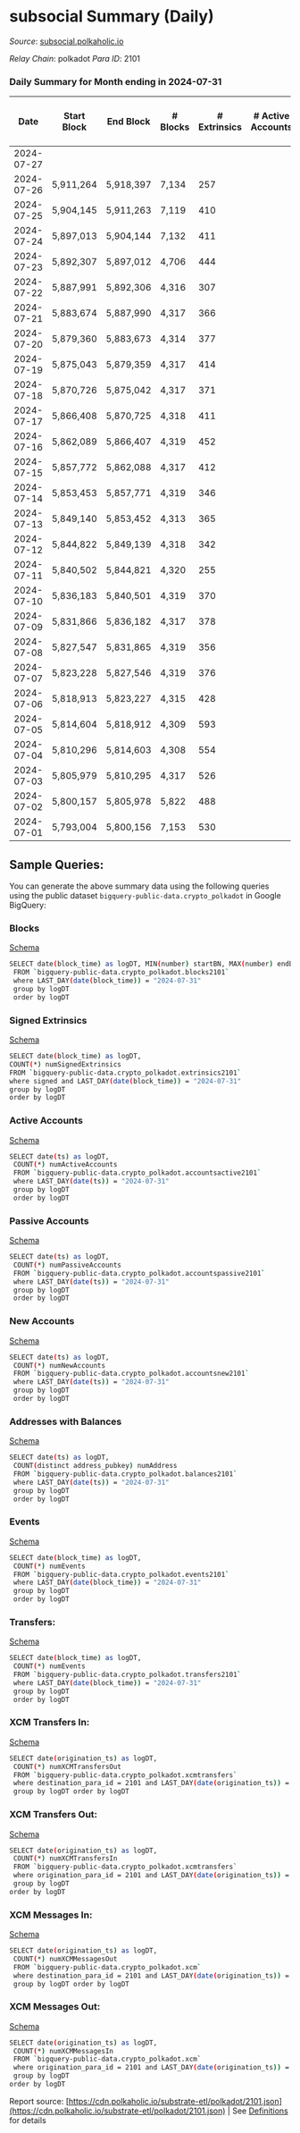 # subsocial Summary (Daily)

_Source_: [subsocial.polkaholic.io](https://subsocial.polkaholic.io)

*Relay Chain*: polkadot
*Para ID*: 2101



### Daily Summary for Month ending in 2024-07-31


| Date    | Start Block | End Block | # Blocks | # Extrinsics | # Active Accounts | # Passive Accounts | # New Accounts | # Addresses | # Events  | # Transfers ($USD) | # XCM Transfers In ($USD) | # XCM Transfers Out ($USD) | # XCM In | # XCM Out | Issues |
|---------|-------------|-----------|----------|--------------|-------------------|--------------------|----------------|-------------|-----------|--------------------|---------------------------|----------------------------|----------|-----------|--------|
| 2024-07-27 |  |  |  |  |  |  |  |  |  |   |   |   |  |  |  |
| 2024-07-26 | 5,911,264 | 5,918,397 | 7,134 | 257 |  |  |  | 32,093 | 15,352 | 3  |   |   |  |  |  |
| 2024-07-25 | 5,904,145 | 5,911,263 | 7,119 | 410 |  |  |  | 32,093 | 15,919 | 9  |   |   |  |  |  |
| 2024-07-24 | 5,897,013 | 5,904,144 | 7,132 | 411 |  |  |  | 32,093 | 15,922 | 4  |   |   |  |  |  |
| 2024-07-23 | 5,892,307 | 5,897,012 | 4,706 | 444 |  |  |  | 32,092 | 11,590 | 172  |   |   |  |  |  |
| 2024-07-22 | 5,887,991 | 5,892,306 | 4,316 | 307 |  |  |  | 32,092 | 9,883 |   |   |   |  |  |  |
| 2024-07-21 | 5,883,674 | 5,887,990 | 4,317 | 366 |  |  |  | 32,092 | 10,146 | 19  |   |   |  |  |  |
| 2024-07-20 | 5,879,360 | 5,883,673 | 4,314 | 377 |  |  |  | 32,093 | 10,144 | 6  |   |   |  |  |  |
| 2024-07-19 | 5,875,043 | 5,879,359 | 4,317 | 414 |  |  |  | 32,091 | 10,310 | 5  |   |   |  |  |  |
| 2024-07-18 | 5,870,726 | 5,875,042 | 4,317 | 371 |  |  |  | 32,091 | 10,212 | 9  |   |   |  |  |  |
| 2024-07-17 | 5,866,408 | 5,870,725 | 4,318 | 411 |  |  |  | 32,090 | 10,425 | 13  |   |   |  |  |  |
| 2024-07-16 | 5,862,089 | 5,866,407 | 4,319 | 452 |  |  |  | 32,088 | 10,518 | 23  |   |   |  |  |  |
| 2024-07-15 | 5,857,772 | 5,862,088 | 4,317 | 412 |  |  |  | 32,086 | 10,784 | 200  |   |   |  |  |  |
| 2024-07-14 | 5,853,453 | 5,857,771 | 4,319 | 346 |  |  |  | 32,082 | 10,039 | 3  |   |   |  |  |  |
| 2024-07-13 | 5,849,140 | 5,853,452 | 4,313 | 365 |  |  |  | 32,083 | 10,145 | 14  |   |   |  |  |  |
| 2024-07-12 | 5,844,822 | 5,849,139 | 4,318 | 342 |  |  |  | 32,083 | 10,092 | 9  |   |   |  |  |  |
| 2024-07-11 | 5,840,502 | 5,844,821 | 4,320 | 255 |  |  |  | 32,086 | 9,684 | 5  |   |   |  |  |  |
| 2024-07-10 | 5,836,183 | 5,840,501 | 4,319 | 370 |  |  |  | 32,086 | 10,134 | 2  |   |   |  |  |  |
| 2024-07-09 | 5,831,866 | 5,836,182 | 4,317 | 378 |  |  |  |  | 10,482 | 169  |   |   |  |  |  |
| 2024-07-08 | 5,827,547 | 5,831,865 | 4,319 | 356 |  |  |  |  | 10,075 | 1  |   |   |  |  |  |
| 2024-07-07 | 5,823,228 | 5,827,546 | 4,319 | 376 |  |  |  |  | 10,196 | 6  |   |   |  |  |  |
| 2024-07-06 | 5,818,913 | 5,823,227 | 4,315 | 428 |  |  |  |  | 10,450 | 11  |   |   |  |  |  |
| 2024-07-05 | 5,814,604 | 5,818,912 | 4,309 | 593 |  |  |  |  | 11,140 | 23  |   |   |  |  |  |
| 2024-07-04 | 5,810,296 | 5,814,603 | 4,308 | 554 |  |  |  |  | 10,976 | 12  |   |   |  |  |  |
| 2024-07-03 | 5,805,979 | 5,810,295 | 4,317 | 526 |  |  |  |  | 10,925 | 14  |   |   |  |  |  |
| 2024-07-02 | 5,800,157 | 5,805,978 | 5,822 | 488 |  |  |  |  | 13,623 | 14  |   |   |  |  |  |
| 2024-07-01 | 5,793,004 | 5,800,156 | 7,153 | 530 |  |  |  |  | 16,868 | 190  |   |   |  |  |  |

## Sample Queries:
You can generate the above summary data using the following queries using the public dataset `bigquery-public-data.crypto_polkadot` in Google BigQuery:


### Blocks 

[Schema](https://github.com/colorfulnotion/substrate-etl/blob/main/schema/blocks.json)

```bash
SELECT date(block_time) as logDT, MIN(number) startBN, MAX(number) endBN, COUNT(*) numBlocks 
 FROM `bigquery-public-data.crypto_polkadot.blocks2101`  
 where LAST_DAY(date(block_time)) = "2024-07-31" 
 group by logDT 
 order by logDT
```

### Signed Extrinsics 

[Schema](https://github.com/colorfulnotion/substrate-etl/blob/main/schema/extrinsics.json)

```bash
SELECT date(block_time) as logDT, 
COUNT(*) numSignedExtrinsics 
FROM `bigquery-public-data.crypto_polkadot.extrinsics2101`  
where signed and LAST_DAY(date(block_time)) = "2024-07-31" 
group by logDT 
order by logDT
```

### Active Accounts 

[Schema](https://github.com/colorfulnotion/substrate-etl/blob/main/schema/accountsactive.json)

```bash
SELECT date(ts) as logDT, 
 COUNT(*) numActiveAccounts 
 FROM `bigquery-public-data.crypto_polkadot.accountsactive2101` 
 where LAST_DAY(date(ts)) = "2024-07-31" 
 group by logDT 
 order by logDT
```

### Passive Accounts 

[Schema](https://github.com/colorfulnotion/substrate-etl/blob/main/schema/accountspassive.json)

```bash
SELECT date(ts) as logDT, 
 COUNT(*) numPassiveAccounts 
 FROM `bigquery-public-data.crypto_polkadot.accountspassive2101` 
 where LAST_DAY(date(ts)) = "2024-07-31" 
 group by logDT 
 order by logDT
```

### New Accounts 

[Schema](https://github.com/colorfulnotion/substrate-etl/blob/main/schema/accountsnew.json)

```bash
SELECT date(ts) as logDT, 
 COUNT(*) numNewAccounts 
 FROM `bigquery-public-data.crypto_polkadot.accountsnew2101` 
 where LAST_DAY(date(ts)) = "2024-07-31" 
 group by logDT
 order by logDT
```

### Addresses with Balances 

[Schema](https://github.com/colorfulnotion/substrate-etl/blob/main/schema/balances.json)

```bash
SELECT date(ts) as logDT,
 COUNT(distinct address_pubkey) numAddress 
 FROM `bigquery-public-data.crypto_polkadot.balances2101` 
 where LAST_DAY(date(ts)) = "2024-07-31" 
 group by logDT 
 order by logDT
```

### Events 

[Schema](https://github.com/colorfulnotion/substrate-etl/blob/main/schema/events.json)

```bash
SELECT date(block_time) as logDT, 
 COUNT(*) numEvents 
 FROM `bigquery-public-data.crypto_polkadot.events2101` 
 where LAST_DAY(date(block_time)) = "2024-07-31" 
 group by logDT 
 order by logDT
```

### Transfers:

[Schema](https://github.com/colorfulnotion/substrate-etl/blob/main/schema/transfers.json)

```bash
SELECT date(block_time) as logDT, 
 COUNT(*) numEvents 
 FROM `bigquery-public-data.crypto_polkadot.transfers2101` 
 where LAST_DAY(date(block_time)) = "2024-07-31" 
 group by logDT 
 order by logDT
```

### XCM Transfers In: 

[Schema](https://github.com/colorfulnotion/substrate-etl/blob/main/schema/xcmtransfers.json)

```bash
SELECT date(origination_ts) as logDT, 
 COUNT(*) numXCMTransfersOut 
 FROM `bigquery-public-data.crypto_polkadot.xcmtransfers` 
 where destination_para_id = 2101 and LAST_DAY(date(origination_ts)) = "2024-07-31" 
 group by logDT order by logDT
```

### XCM Transfers Out: 

[Schema](https://github.com/colorfulnotion/substrate-etl/blob/main/schema/xcmtransfers.json)

```bash
SELECT date(origination_ts) as logDT, 
 COUNT(*) numXCMTransfersIn 
 FROM `bigquery-public-data.crypto_polkadot.xcmtransfers` 
 where origination_para_id = 2101 and LAST_DAY(date(origination_ts)) = "2024-07-31" 
 group by logDT 
order by logDT
```

### XCM Messages In: 

[Schema](https://github.com/colorfulnotion/substrate-etl/blob/main/schema/xcm.json)

```bash
SELECT date(origination_ts) as logDT, 
 COUNT(*) numXCMMessagesOut 
 FROM `bigquery-public-data.crypto_polkadot.xcm` 
 where destination_para_id = 2101 and LAST_DAY(date(origination_ts)) = "2024-07-31" 
 group by logDT order by logDT
```

### XCM Messages Out: 

[Schema](https://github.com/colorfulnotion/substrate-etl/blob/main/schema/xcm.json)

```bash
SELECT date(origination_ts) as logDT, 
 COUNT(*) numXCMMessagesIn 
 FROM `bigquery-public-data.crypto_polkadot.xcm` 
 where origination_para_id = 2101 and LAST_DAY(date(origination_ts)) = "2024-07-31" 
 group by logDT 
order by logDT
```


Report source: [https://cdn.polkaholic.io/substrate-etl/polkadot/2101.json](https://cdn.polkaholic.io/substrate-etl/polkadot/2101.json) | See [Definitions](/DEFINITIONS.md) for details
